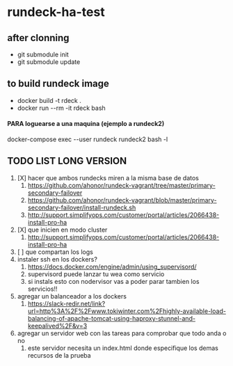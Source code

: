 # rundeck-ha-test

## after clonning

- git submodule init
- git submodule update

## to build rundeck image

- docker build -t rdeck . 
- docker run --rm -it rdeck bash

#### PARA loguearse a una maquina (ejemplo a rundeck2)
docker-compose exec --user rundeck rundeck2 bash -l

## TODO LIST LONG VERSION

1. [X] hacer que ambos rundecks miren a la misma base de datos
    1. https://github.com/ahonor/rundeck-vagrant/tree/master/primary-secondary-failover
    2. https://github.com/ahonor/rundeck-vagrant/blob/master/primary-secondary-failover/install-rundeck.sh
    3. http://support.simplifyops.com/customer/portal/articles/2066438-install-pro-ha
2. [X] que inicien en modo cluster
    1. http://support.simplifyops.com/customer/portal/articles/2066438-install-pro-ha
3. [ ] que compartan los logs
4. instaler ssh en los dockers?
    1. https://docs.docker.com/engine/admin/using_supervisord/
    2. supervisord puede lanzar tu wea como servicio
    3. si instals esto con nodervisor vas a poder parar tambien los servicios!!
5. agregar un balanceador a los dockers
    1. https://slack-redir.net/link?url=http%3A%2F%2Fwww.tokiwinter.com%2Fhighly-available-load-balancing-of-apache-tomcat-using-haproxy-stunnel-and-keepalived%2F&v=3
6. agregar un servidor web con las tareas para comprobar que todo anda o no
    1. este servidor necesita un index.html donde especifique los demas recursos de la prueba

